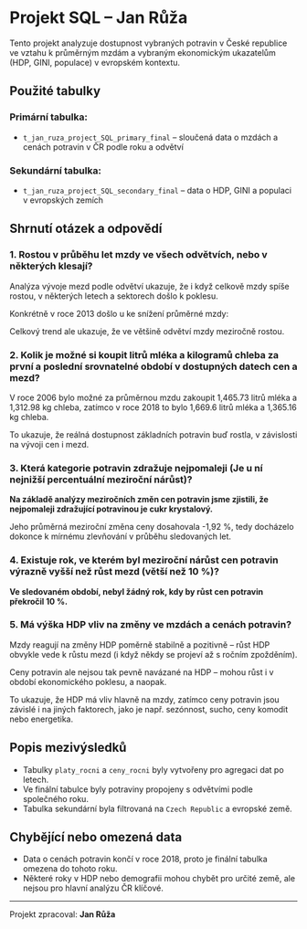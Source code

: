 # Projekt SQL – Jan Růža

Tento projekt analyzuje dostupnost vybraných potravin v České republice ve vztahu k průměrným mzdám a vybraným ekonomickým ukazatelům (HDP, GINI, populace) v evropském kontextu.

## Použité tabulky

### Primární tabulka:

- `t_jan_ruza_project_SQL_primary_final` – sloučená data o mzdách a cenách potravin v ČR podle roku a odvětví

### Sekundární tabulka:

- `t_jan_ruza_project_SQL_secondary_final` – data o HDP, GINI a populaci v evropských zemích

## Shrnutí otázek a odpovědí

### 1. Rostou v průběhu let mzdy ve všech odvětvích, nebo v některých klesají?

Analýza vývoje mezd podle odvětví ukazuje, že i když celkově mzdy spíše rostou, v některých letech a sektorech došlo k poklesu.

Konkrétně v roce 2013 došlo u ke snížení průměrné mzdy:

Celkový trend ale ukazuje, že ve většině odvětví mzdy meziročně rostou.

### 2. Kolik je možné si koupit litrů mléka a kilogramů chleba za první a poslední srovnatelné období v dostupných datech cen a mezd? 

V roce 2006 bylo možné za průměrnou mzdu zakoupit 1,465.73 litrů mléka a 1,312.98 kg chleba, zatímco v roce 2018 to bylo 1,669.6 litrů mléka a 1,365.16 kg chleba.

To ukazuje, že reálná dostupnost základních potravin buď rostla, v závislosti na vývoji cen i mezd.

### 3. Která kategorie potravin zdražuje nejpomaleji (Je u ní nejnižší percentuální meziroční nárůst)?

**Na základě analýzy meziročních změn cen potravin jsme zjistili, že nejpomaleji zdražující potravinou je cukr krystalový.**

Jeho průměrná meziroční změna ceny dosahovala -1,92 %, tedy docházelo dokonce k mírnému zlevňování v průběhu sledovaných let.

### 4. Existuje rok, ve kterém byl meziroční nárůst cen potravin výrazně vyšší než růst mezd (větší než 10 %)?

**Ve sledovaném období, nebyl žádný rok, kdy by růst cen potravin překročil 10 %.**

### 5. Má výška HDP vliv na změny ve mzdách a cenách potravin?

Mzdy reagují na změny HDP poměrně stabilně a pozitivně – růst HDP obvykle vede k růstu mezd (i když někdy se projeví až s ročním zpožděním).

Ceny potravin ale nejsou tak pevně navázané na HDP – mohou růst i v období ekonomického poklesu, a naopak.

To ukazuje, že HDP má vliv hlavně na mzdy, zatímco ceny potravin jsou závislé i na jiných faktorech, jako je např. sezónnost, sucho, ceny komodit nebo energetika.

## Popis mezivýsledků

- Tabulky `platy_rocni` a `ceny_rocni` byly vytvořeny pro agregaci dat po letech.
- Ve finální tabulce byly potraviny propojeny s odvětvími podle společného roku.
- Tabulka sekundární byla filtrovaná na `Czech Republic` a evropské země.

## Chybějící nebo omezená data

- Data o cenách potravin končí v roce 2018, proto je finální tabulka omezena do tohoto roku.
- Některé roky v HDP nebo demografii mohou chybět pro určité země, ale nejsou pro hlavní analýzu ČR klíčové.

---

Projekt zpracoval: **Jan Růža**
